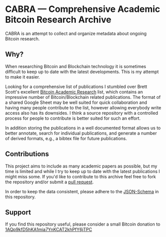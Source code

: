 # CABRA &mdash; Comprehensive Academic Bitcoin Research Archive

CABRA is an attempt to collect and organize metadata about ongoing Bitcoin research.

## Why?

When researching Bitcoin and Blockchain technology it is sometimes difficult to keep up to date with the latest developments. This is my attempt to make it easier.

Looking for a comprehensive list of publications I stumbled over Brett Scott's excellent [Bitcoin Academic Research](https://docs.google.com/spreadsheets/d/1VaWhbAj7hWNdiE73P-W-wrl5a0WNgzjofmZXe0Rh5sg/) list, which contains an impressive number of Bitcoin/Blockchain related publications.
The format of a shared Google Sheet may be well suited for quick collaboration and having many people contribute to the list, however allowing everybody write access also has its downsides. I think a source repository with a controlled process for people to contribute is better suited for such an effort.

In addition storing the publications in a well documented format allows us to better annotate, search for individual publications, and generate a number of derived formats, e.g., a bibtex file for future publications.

## Contributions

This project aims to include as many academic papers as possible, but my time is limited and while I try to keep up to date with the latest publications I might miss some. If you'd like to contribute to this archive feel free to fork the repository and/or submit a [pull request](https://github.com/cdecker/btcresearch/pulls).

In order to keep the data consistent, please adhere to the [JSON-Schema](https://github.com/cdecker/btcresearch/blob/master/btcresearch-schema.json) in this repository.

## Support

If you find this repository useful, please consider a small Bitcoin donation to [1AQp9kfD5hKA1mia7YnKCAT2khPfY6jTPC](https://blockchain.info/address/1AQp9kfD5hKA1mia7YnKCAT2khPfY6jTPC)
